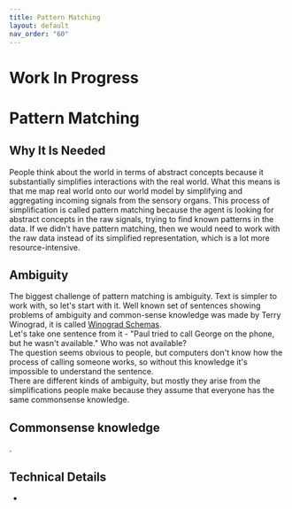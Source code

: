 ```yaml
---
title: Pattern Matching
layout: default
nav_order: "60"
---
```

# Work In Progress

# Pattern Matching

## Why It Is Needed
People think about the world in terms of abstract concepts because it substantially simplifies interactions with the real world. What this means is that me map real world onto our world model by simplifying and aggregating incoming signals from the sensory organs. 
This process of simplification is called pattern matching because the agent is looking for abstract concepts in the raw signals, trying to find known patterns in the data. If we didn't have pattern matching, then we would need to work with the raw data instead of its simplified representation, which is a lot more resource-intensive.

## Ambiguity
The biggest challenge of pattern matching is ambiguity. Text is simpler to work with, so let's start with it. Well known set of sentences showing problems of ambiguity and common-sense knowledge was made by Terry Winograd, it is called [Winograd Schemas](https://cs.nyu.edu/~davise/papers/WSOld.html).  
Let's take one sentence from it - "Paul tried to call George on the phone, but he wasn't available." Who was not available?  
The question seems obvious to people, but computers don't know how the process of calling someone works, so without this knowledge it's impossible to understand the sentence.  
There are different kinds of ambiguity, but mostly they arise from the simplifications people make because they assume that everyone has the same commonsense knowledge.

## Commonsense knowledge
.

## Technical Details
-

